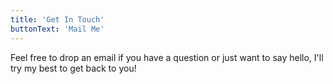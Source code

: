 ```yaml
---
title: 'Get In Touch'
buttonText: 'Mail Me'
---
```


Feel free to drop an email if you have a question or just want to say hello, I'll try my best to get back to you!
